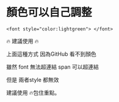 # 顏色可以自己調整

`<font style="color:lightgreen"> </font>`

🔥 建議使用 🔥  

上面這種方式 因為GitHub 看不到顏色

雖然 font 無法超連結 span 可以超連結

但是 兩者style 都無效

建議使用 🔥包住重點。
